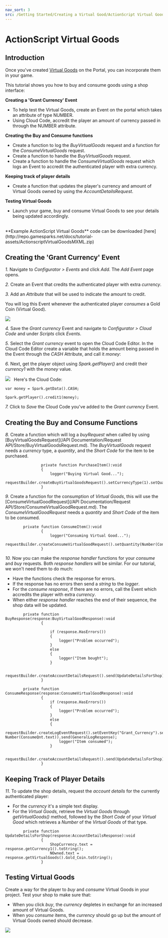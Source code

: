 ```yaml
---
nav_sort: 3
src: /Getting Started/Creating a Virtual Good/ActionScript Virtual Goods.md
---
```


# ActionScript Virtual Goods

## Introduction

Once you've created [Virtual Goods](./README.md) on the Portal, you can incorporate them in your game.

This tutorial shows you how to buy and consume goods using a shop interface:

**Creating a 'Grant Currency' Event**

  * To help test the Virtual Goods, create an Event on the portal which takes an attribute of type NUMBER.
  * Using Cloud Code, accredit the player an amount of currency passed in through the NUMBER attribute.

**Creating the Buy and Consume functions**

  * Create a function to log the *BuyVirtualGoods* request and a function for the *ConsumeVirtualGoods* request.
  * Create a function to handle the *BuyVirtualGoods* request.
  * Create a function to handle the *ConsumeVirtualGoods* request which logs an Event to accredit the authenticated player with extra currency.

**Keeping track of player details**

  * Create a function that updates the player's currency and amount of Virtual Goods owned by using the *AccountDetailsRequest*.

**Testing Virtual Goods**

  * Launch your game, buy and consume Virtual Goods to see your details being updated accordingly.

</br>
**Example ActionScript Virtual Goods** code can be downloaded [here](http://repo.gamesparks.net/docs/tutorial-assets/ActionscriptVirtualGoodsMXML.zip)

## Creating the 'Grant Currency' Event

*1.* Navigate to *Configurator > Events* and click *Add*. The *Add Event* page opens.

*2.* Create an Event that credits the authenticated player with extra *currency*.

*3.* Add an *Attribute* that will be used to indicate the amount to credit.

You will log this Event whenever the authenticated player *consumes* a Gold Coin (Virtual Good).

![](img/AS/4.png)

*4.* Save the *Grant currency* Event and navigate to *Configurator > Cloud Code* and under *Scripts* click *Events*.

*5.* Select the *Grant currency* event to open the Cloud Code Editor. In the Cloud Code Editor create a variable that holds the amount being passed in the Event through the *CASH* Attribute, and call it *money*:

*6.* Next, get the player object using *Spark.getPlayer()* and credit their *currency1* with the *money* value.

![](img/AS/11.png)
 
Here's the Cloud Code:

```
var money = Spark.getData().CASH;

Spark.getPlayer().credit1(money);

```

*7.* Click to *Save* the Cloud Code you've added to the *Grant currency* Event.

## Creating the Buy and Consume Functions

*8.* Create a function which will log a *buyRequest* when called by using [BuyVirtualGoodsRequest](/API Documentation/Request API/Store/BuyVirtualGoodsRequest.md). The *BuyVirtualGoods* request needs a *currency* type, a *quantity*, and the *Short Code* for the item to be purchased.


```
    			private function PurchaseItem():void
    			{
    				logger("Buying Virtual Good...");
    				requestBuilder.createBuyVirtualGoodsRequest().setCurrencyType(1).setQuantity(Number(BuyQnt.text)).setShortCode("Gold_Coin").send(BuyResponse);
    			}
```

*9.* Create a function for the consumption of *Virtual Goods*, this will use the [ConsumeVirtualGoodRequest](/API Documentation/Request API/Store/ConsumeVirtualGoodRequest.md). The *ConsumeVirtualGoodRequest* needs a *quantity* and *Short Code* of the item to be consumed.

```
    	private function ConsumeItem():void
    			{
    				logger("Consuming Virtual Good...");
    				requestBuilder.createConsumeVirtualGoodRequest().setQuantity(Number(ConsumeQnt.text)).setShortCode("Gold_Coin").send(ConsumeResponse);
    			}
```

*10.* Now you can make the *response* *handler* functions for your *consume* and *buy* requests. Both *response handlers* will be similar. For our tutorial, we won't need them to do much:
* Have the functions check the response for errors.
* If the response has no errors then send a *string* to the *logger*.
* For the *consume* *response*, if there are no errors, call the Event which accredits the player with extra *currency*.
* When either *response handler* reaches the end of their sequence, the shop data will be updated.

```
    	private function BuyResponse(response:BuyVirtualGoodResponse):void
    			{

    				if (response.HasErrors())
    				{
    					logger("Problem occurred");
    				}
    				else
    				{
    					logger("Item bought");
    				}

    				requestBuilder.createAccountDetailsRequest().send(UpdateDetailsForShop);
    			}

    	private function ConsumeResponse(response:ConsumeVirtualGoodResponse):void
    			{
    				if (response.HasErrors())
    				{
    					logger("Problem occurred");
    				}
    				else
    				{
    					requestBuilder.createLogEventRequest().setEventKey("Grant_Currency").setNumberEventAttribute("CASH", Number(ConsumeQnt.text)).send(GeneralLogResponse);
    					logger("Item consumed");
    				}

    				requestBuilder.createAccountDetailsRequest().send(UpdateDetailsForShop);
    			}
```

## Keeping Track of Player Details

*11.* To update the shop details, request the *account* *details* for the currently authenticated player:
* For the *currency* it's a simple text display.
* For the *Virtual* *Goods,* retrieve the *Virtual Goods* through *getVirtualGoods()* method, followed by the *Short Code* of your *Virtual Good* which retrieves a *Number* of the *Virtual Goods* of that type.

```
    	private function UpdateDetailsForShop(response:AccountDetailsResponse):void
    			{
    				ShopCurrency.text = response.getCurrency1().toString();
    				NOwned.text = response.getVirtualGoods().Gold_Coin.toString();
    			}
```

## Testing Virtual Goods

Create a way for the player to *buy* and *consume* Virtual Goods in your project. Test your shop to make sure that:
* When you click *buy*, the *currency* depletes in exchange for an increased amount of Virtual Goods.
* When you *consume* items, the *currency* should go up but the amount of Virtual Goods owned should decrease.

![](img/AS/3.jpg)
